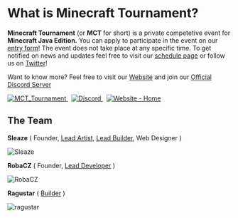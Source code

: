 <!--
[![LogoBanner](https://raw.githubusercontent.com/Minecraft-Tournament/.github/main/profile/banner.png)](https://Minecraft-Tournament.github.io/home)
-->

<h1>What is Minecraft Tournament?</h1>

<p><b>Minecraft Tournament</b> (or <b>MCT</b> for short) is a private competetive event for <b>Minecraft Java Edition.</b> You can apply to participate in the event on our <a href="https://Minecraft-Tournament.github.io/participate">entry form</a>! The event does not take place at any specific time. To get notified on news and updates feel free to visit our <a href="https://Minecraft-Tournament.github.io/schedule">schedule page</a> or follow us on <a href="https://twitter.com/MCT_Tournament">Twitter</a>!</p>

<p>Want to know more? Feel free to visit our <a href="https://Minecraft-Tournament.github.io/home">Website</a> and join our <a href="https://discord.com/invite/X9WKPgHYpH">Official Discord Server</a></p>


<a href="https://twitter.com/MCT_Tournament" target="_blank" >
  <img src="https://img.shields.io/twitter/follow/MCT_Tournament?logo=twitter&style=for-the-badge" alt="MCT_Tournament">
</a>
&nbsp;
<a href="https://discord.com/invite/X9WKPgHYpH" target="_blank">
  <img src="https://img.shields.io/discord/924363338291507210?color=3ba55c&label=Discord%20Server&logo=discord&style=for-the-badge" alt="Discord">
</a>
&nbsp;
<a href="https://Minecraft-Tournament.github.io/home" target="_blank">
  <img src="https://img.shields.io/badge/Website-Home-cb952d?style=for-the-badge" alt="Website - Home">
</a>


<br >
<h2>The Team</h2>

<p>
    <b>Sleaze</b> (
        Founder, 
        <a href="https://github.com/orgs/Minecraft-Tournament/teams/artists">Lead Artist</a>,
        <a href="https://github.com/orgs/Minecraft-Tournament/teams/builders">Lead Builder</a>, 
        Web Designer
    )
</p>

<img src="https://minotar.net/helm/MineralWarrior/48.png" alt="Sleaze">

<br>
<p>
    <b>RobaCZ</b> (
        Founder, 
        <a href="https://github.com/orgs/Minecraft-Tournament/teams/developers">Lead Developer</a>
    )
</p>

<img src="https://minotar.net/helm/RobaCZ/48.png" alt="RobaCZ">

<br >
<p>
    <b>Ragustar</b> (
        <a href="https://github.com/orgs/Minecraft-Tournament/teams/builders">Builder</a>
    )
</p>

<img src="https://minotar.net/helm/ragustar/48.png" alt="ragustar">


